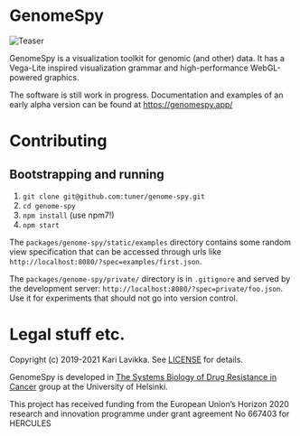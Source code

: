 # GenomeSpy

![Teaser](docs/img/teaser.png)

GenomeSpy is a visualization toolkit for genomic (and other) data. It has a Vega-Lite inspired visualization grammar and high-performance WebGL-powered graphics.

The software is still work in progress. Documentation and examples of an early alpha version can be found at https://genomespy.app/

# Contributing

## Bootstrapping and running

1. `git clone git@github.com:tuner/genome-spy.git`
2. `cd genome-spy`
3. `npm install` (use npm7!)
4. `npm start`

The `packages/genome-spy/static/examples` directory contains some random view specification that can be accessed through urls like `http://localhost:8080/?spec=examples/first.json`.

The `packages/genome-spy/private/` directory is in `.gitignore` and served by the development server: `http://localhost:8080/?spec=private/foo.json`. Use it for experiments that should not go into version control.

# Legal stuff etc.

Copyright (c) 2019-2021 Kari Lavikka. See [LICENSE](LICENSE) for details.

GenomeSpy is developed in [The Systems Biology of Drug Resistance in
Cancer](https://www.helsinki.fi/en/researchgroups/systems-biology-of-drug-resistance-in-cancer) group at the University of Helsinki.

This project has received funding from the European Union’s Horizon 2020 research and innovation programme under grant agreement No 667403 for HERCULES
